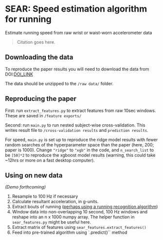 # SEAR: Speed estimation algorithm for running
Estimate running speed from raw wrist or waist-worn accelerometer data


>Citation goes here.

## Downloading the data

To reproduce the paper results you will need to download the data from DOI:[DOI_LINK](http://doi.org/)  

The data should be unzipped to the `/raw data/` folder.   

## Reproducing the paper

First: run `extract_features.py` to extract features from raw 10sec windows. These are saved in `/feature exports/`

Second: run `main.py` to run nested subject-wise cross-validation. This writes result file to `/cross-validation results` and `prediction results`.  

For speed, `main.py` is set up to reproduce the ridge model results with fewer random searches of the hyperparameter space than the paper (here, 200; paper is 1000). Change `"ridge"` to `"xgb"` in the code, and `n_search_list` to be `[50]*2` to reproduce the xgboost model results (warning, this could take ~12hrs or more on a fast desktop computer). 

## Using on new data  

*(Demo forthcoming)*

1. Resample to 100 Hz if necessary
2. Calculate resultant acceleration, in g-units.
3. Extract bouts of running ([perhaps using a running recognition algorithm](https://github.com/johnjdavisiv/carl))  
4. Window data into non-overlapping 10 second, 100 Hz windows and reshape into an n x 1000 numpy array. The helper function in `sear_features.py` might be useful here.   
5. Extract matrix of features using `sear_features.extract_features()`  
6. Feed into pre-trained algorithm using  `.predict()`` method  
